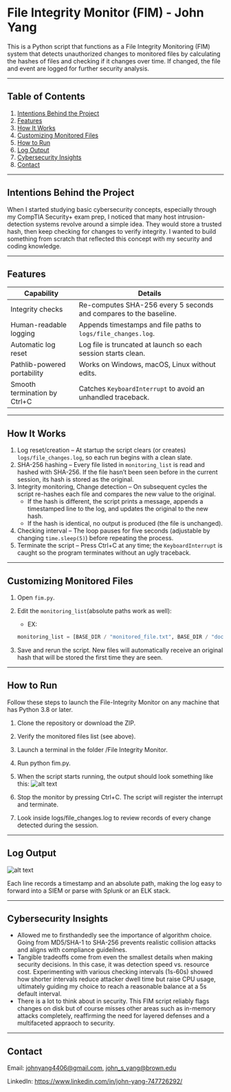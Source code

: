 # File Integrity Monitor (FIM) - John Yang

This is a Python script that functions as a File Integrity Monitoring (FIM) system that detects unauthorized changes to monitored files by calculating the hashes of files and checking if it changes over time. If changed, the file and event are logged for further security analysis.

---

## Table of Contents

1. [Intentions Behind the Project](#intentions-behind-the-project)
2. [Features](#features)
3. [How It Works](#how-it-works)
4. [Customizing Monitored Files](#customizing-monitored-files)
5. [How to Run](#how-to-run)
6. [Log Output](#log-output)
7. [Cybersecurity Insights](#cybersecurity-insights)
8. [Contact](#contact)

---

## Intentions Behind the Project

When I started studying basic cybersecurity concepts, especially through my CompTIA Security+ exam prep, I noticed that many host intrusion-detection systems revolve around a simple idea. They would store a trusted hash, then keep checking for changes to verify integrity. I wanted to build something from scratch that reflected this concept with my security and coding knowledge.

---

## Features

| Capability | Details |
|------------|---------|
| Integrity checks | Re-computes SHA-256 every 5 seconds and compares to the baseline. |
| Human-readable logging | Appends timestamps and file paths to `logs/file_changes.log`. |
| Automatic log reset | Log file is truncated at launch so each session starts clean. |
| Pathlib-powered portability | Works on Windows, macOS, Linux without edits. |
| Smooth termination by Ctrl+C | Catches `KeyboardInterrupt` to avoid an unhandled traceback. |

---

## How It Works

1. Log reset/creation – At startup the script clears (or creates) `logs/file_changes.log`, so each run begins with a clean slate.  
2. SHA-256 hashing – Every file listed in `monitoring_list` is read and hashed with SHA-256. If the file hasn’t been seen before in the current session, its hash is stored as the original.  
3. Integrity monitoring, Change detection – On subsequent cycles the script re-hashes each file and compares the new value to the original.  
   * If the hash is different, the script prints a message, appends a timestamped line to the log, and updates the original to the new hash.  
   * If the hash is identical, no output is produced (the file is unchanged).  
4. Checking interval – The loop pauses for five seconds (adjustable by changing `time.sleep(5)`) before repeating the process.  
5. Terminate the script – Press Ctrl+C at any time; the `KeyboardInterrupt` is caught so the program terminates without an ugly traceback.

---

## Customizing Monitored Files

1. Open `fim.py`.
2. Edit the `monitoring_list`(absolute paths work as well):
    * EX:

    ```python
   monitoring_list = [BASE_DIR / "monitored_file.txt", BASE_DIR / "docs" / "Example1.txt", Path("/var/www/html/index.php")]
   ```

3. Save and rerun the script. New files will automatically receive an original hash that will be stored the first time they are seen.

---

## How to Run

Follow these steps to launch the File-Integrity Monitor on any machine that has Python 3.8 or later.

1. Clone the repository or download the ZIP.

2. Verify the monitored files list (see above).

3. Launch a terminal in the folder /File Integrity Monitor.

4. Run python fim.py.

5. When the script starts running, the output should look something like this: ![alt text](FIM1.jpg)

6. Stop the monitor by pressing Ctrl+C. The script will register the interrupt and terminate.

7. Look inside logs/file_changes.log to review records of every change detected during the session.

---

## Log Output

![alt text](FIM2.jpg)

Each line records a timestamp and an absolute path, making the log easy to forward into a SIEM or parse with Splunk or an ELK stack.

---

## Cybersecurity Insights

* Allowed me to firsthandedly see the importance of algorithm choice. Going from MD5/SHA-1 to SHA-256 prevents realistic collision attacks and aligns with compliance guideilnes.
* Tangible tradeoffs come from even the smallest details when making security decisions. In this case, it was detection speed vs. resource cost. Experimenting with various checking intervals (1s-60s) showed how shorter intervals reduce attacker dwell time but raise CPU usage, ultimately guiding my choice to reach a reasonable balance at a 5s default interval.
* There is a lot to think about in security. This FIM script reliably flags changes on disk but of course misses other areas such as in-memory attacks completely, reaffirming the need for layered defenses and a multifaceted appraoch to security.

---

## Contact

Email: <johnyang4406@gmail.com>, <john_s_yang@brown.edu>

LinkedIn: <https://www.linkedin.com/in/john-yang-747726292/>
